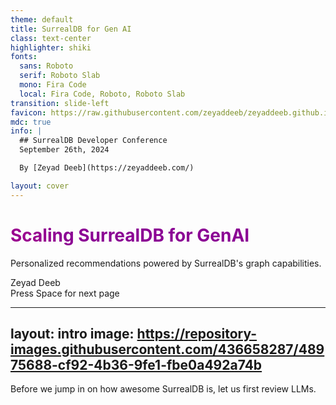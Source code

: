```yaml
---
theme: default
title: SurrealDB for Gen AI
class: text-center
highlighter: shiki
fonts:
  sans: Roboto
  serif: Roboto Slab
  mono: Fira Code
  local: Fira Code, Roboto, Roboto Slab
transition: slide-left
favicon: https://raw.githubusercontent.com/zeyaddeeb/zeyaddeeb.github.io/master/favicon.ico
mdc: true
info: |
  ## SurrealDB Developer Conference
  September 26th, 2024

  By [Zeyad Deeb](https://zeyaddeeb.com/)

layout: cover
---
```

# Scaling <span v-mark.red="0"> SurrealDB </span> for GenAI

Personalized recommendations powered by SurrealDB's graph capabilities.

<div class="uppercase text-sm tracking-widest">
Zeyad Deeb
</div>

<div class="pt-12">
  <span @click="$slidev.nav.next" class="px-2 py-1 rounded cursor-pointer" hover="bg-white bg-opacity-10">
    Press Space for next page <carbon:arrow-right class="inline"/>
  </span>
</div>

<div class="abs-br m-6 flex gap-2">
  <a href="https://github.com/zeyaddeeb/surrealdb-for-genai" target="_blank" alt="GitHub" title="Open in GitHub"
    class="text-xl slidev-icon-btn opacity-50 !border-none !hover:text-white">
    <carbon-logo-github />
  </a>
</div>


<style>
h1 {
  background-color: #ffff;
  background-image: linear-gradient(45deg, #9A018F 10%, #8B0294 20%);
  background-size: 100%;
  -webkit-background-clip: text;
  -moz-background-clip: text;
  -webkit-text-fill-color: transparent;
  -moz-text-fill-color: transparent;
}
</style>


---
layout: intro
image: https://repository-images.githubusercontent.com/436658287/48975688-cf92-4b36-9fe1-fbe0a492a74b
---

<div class="flex float-right w-full">

<div class="mx-auto w-5/6"/>

Before we jump in on how awesome <span v-mark.red="0"> SurrealDB </span> is, let us first review LLMs.

</div>
